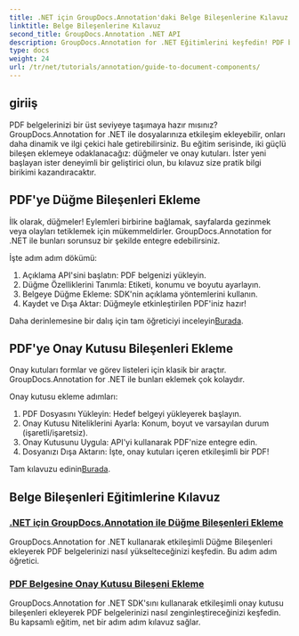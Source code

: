 ```yaml
---
title: .NET için GroupDocs.Annotation'daki Belge Bileşenlerine Kılavuz
linktitle: Belge Bileşenlerine Kılavuz
second_title: GroupDocs.Annotation .NET API
description: GroupDocs.Annotation for .NET Eğitimlerini keşfedin! PDF belgelerine etkileşimli düğmeler ve onay kutuları eklemeyi adım adım öğrenin.
type: docs
weight: 24
url: /tr/net/tutorials/annotation/guide-to-document-components/
---
```

## giriiş

PDF belgelerinizi bir üst seviyeye taşımaya hazır mısınız? GroupDocs.Annotation for .NET ile dosyalarınıza etkileşim ekleyebilir, onları daha dinamik ve ilgi çekici hale getirebilirsiniz. Bu eğitim serisinde, iki güçlü bileşen eklemeye odaklanacağız: düğmeler ve onay kutuları. İster yeni başlayan ister deneyimli bir geliştirici olun, bu kılavuz size pratik bilgi birikimi kazandıracaktır.  

## PDF'ye Düğme Bileşenleri Ekleme  

İlk olarak, düğmeler! Eylemleri birbirine bağlamak, sayfalarda gezinmek veya olayları tetiklemek için mükemmeldirler. GroupDocs.Annotation for .NET ile bunları sorunsuz bir şekilde entegre edebilirsiniz.  

İşte adım adım dökümü:  
1. Açıklama API'sini başlatın: PDF belgenizi yükleyin.  
2. Düğme Özelliklerini Tanımla: Etiketi, konumu ve boyutu ayarlayın.  
3. Belgeye Düğme Ekleme: SDK'nin açıklama yöntemlerini kullanın.  
4. Kaydet ve Dışa Aktar: Düğmeyle etkinleştirilen PDF'iniz hazır!  

 Daha derinlemesine bir dalış için tam öğreticiyi inceleyin[Burada](./adding-button-component/).  

## PDF'ye Onay Kutusu Bileşenleri Ekleme  

Onay kutuları formlar ve görev listeleri için klasik bir araçtır. GroupDocs.Annotation for .NET ile bunları eklemek çok kolaydır.  

Onay kutusu ekleme adımları:  
1. PDF Dosyasını Yükleyin: Hedef belgeyi yükleyerek başlayın.  
2. Onay Kutusu Niteliklerini Ayarla: Konum, boyut ve varsayılan durum (işaretli/işaretsiz).  
3. Onay Kutusunu Uygula: API'yi kullanarak PDF'nize entegre edin.  
4. Dosyanızı Dışa Aktarın: İşte, onay kutuları içeren etkileşimli bir PDF!  

Tam kılavuzu edinin[Burada](./adding-checkbox-component/).  

## Belge Bileşenleri Eğitimlerine Kılavuz
### [.NET için GroupDocs.Annotation ile Düğme Bileşenleri Ekleme](./adding-button-component/)
GroupDocs.Annotation for .NET kullanarak etkileşimli Düğme Bileşenleri ekleyerek PDF belgelerinizi nasıl yükselteceğinizi keşfedin. Bu adım adım öğretici.
### [PDF Belgesine Onay Kutusu Bileşeni Ekleme](./adding-checkbox-component/)
GroupDocs.Annotation for .NET SDK'sını kullanarak etkileşimli onay kutusu bileşenleri ekleyerek PDF belgelerinizi nasıl zenginleştireceğinizi keşfedin. Bu kapsamlı eğitim, net bir adım adım kılavuz sağlar.
